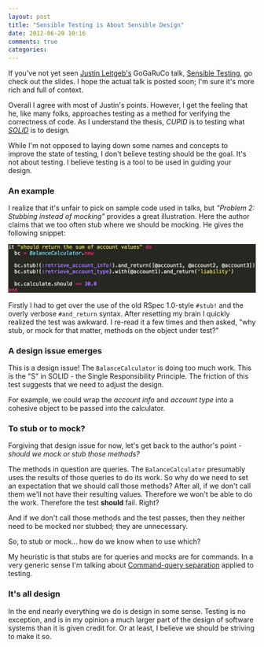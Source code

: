 ```yaml
---
layout: post
title: "Sensible Testing is About Sensible Design"
date: 2012-06-29 10:16
comments: true
categories:
---
```


If you've not yet seen [Justin Leitgeb's][justin] GoGaRuCo talk, [Sensible Testing][sensible-testing], go check out the slides.
I hope the actual talk is posted soon;
I'm sure it's more rich and full of context.

Overall I agree with most of Justin's points.
However, I get the feeling that he, like many folks, approaches testing as a method for verifying the correctness of code.
As I understand the thesis, *CUPID* is to testing what *[SOLID][solid]* is to design.

While I'm not opposed to laying down some names and concepts to improve the state of testing, I don't believe testing should be the goal.
It's not about testing.
I believe testing is a tool to be used in guiding your design.

<!-- more -->

### An example

I realize that it's unfair to pick on sample code used in talks, but _"Problem 2: Stubbing instead of mocking"_ provides a great illustration.
Here the author claims that we too often stub where we should be mocking.
He gives the following snippet:

![Problem 2: Stubbing instead of mocking](/assets/images/posts/sensible-testing-code.png)

Firstly I had to get over the use of the old RSpec 1.0-style `#stub!` and the overly verbose `#and_return` syntax.
After resetting my brain I quickly realized the test was awkward.
I re-read it a few times and then asked, "why stub, or mock for that matter, methods on the object under test?"

### A design issue emerges

This is a design issue!
The `BalanceCalculator` is doing too much work.
This is the "S" in SOLID - the Single Responsibility Principle.
The friction of this test suggests that we need to adjust the design.

For example, we could wrap the _account info_ and _account type_ into a cohesive object to be passed into the calculator.

### To stub or to mock?

Forgiving that design issue for now, let's get back to the author's point -
_should we mock or stub those methods?_

The methods in question are queries.
The `BalanceCalculator` presumably uses the results of those queries to do its work.
So why do we need to set an expectation that we should call those methods?
After all, if we don't call them we'll not have their resulting values.
Therefore we won't be able to do the work.
Therefore the test __should__ fail.
Right?

And if we don't call those methods and the test passes, then they neither need to be mocked nor stubbed;
they are unnecessary.

So, to stub or mock... how do we know when to use which?

My heuristic is that stubs are for queries and mocks are for commands.
In a very generic sense I'm talking about [Command-query separation][cqrs] applied to testing.

### It's all design

In the end nearly everything we do is design in some sense.
Testing is no exception, and is in my opinion a much larger part of the design of software systems than it is given credit for.
Or at least, I believe we should be striving to make it so.


[justin]: http://justinleitgeb.com/
[sensible-testing]: http://justinleitgeb.com/wp-content/uploads/2012/06/SensibleTesting.pdf
[solid]: http://butunclebob.com/ArticleS.UncleBob.PrinciplesOfOod
[cqrs]: http://en.wikipedia.org/wiki/Command-query_separation
